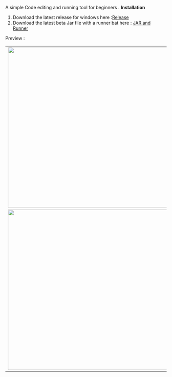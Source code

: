A simple Code editing and running tool for beginners .
<b>Installation</b>
1. Download the latest release for windows here :<a href="https://github.com/Danny-Wits/CodeRunner/releases">Release</a>
2. Download the latest beta Jar file with a runner bat here : <a href="https://github.com/Danny-Wits/CodeRunner/blob/master/out/artifacts/CodeRunner_jar2/">JAR and Runner </a>

Preview :
<table>
  <tr>
    <td>
      <img
        src="https://github.com/user-attachments/assets/3521966f-2c5a-478d-b12b-86c93f8dc049"
        width="500"
      />
    </td>
    <td>
      <img
        src="https://github.com/user-attachments/assets/fd4fb6fe-10bb-4103-8557-e4c0f47253e3"
        width="500"
      />
    </td>
  </tr>

  <tr>
    <td>
      <img
        src="https://github.com/user-attachments/assets/a8a48cf9-9678-4b6b-a68e-a13d962e605c"
        width="500"
      />
    </td>
    <td>
      <img
        src="https://github.com/user-attachments/assets/9d991a8e-d9e1-47cf-8378-58cfbb31f6fb"
        width="500"
      />
    </td>
  </tr>
</table>



